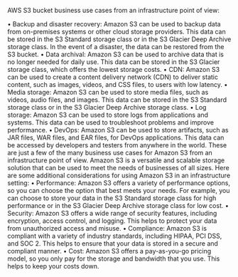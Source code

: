 AWS S3 bucket business use cases from an infrastructure point of view:

•	Backup and disaster recovery: Amazon S3 can be used to backup data from on-premises systems or other cloud storage providers. This data can be stored in the S3 Standard storage class or in the S3 Glacier Deep Archive storage class. In the event of a disaster, the data can be restored from the S3 bucket.
•	Data archival: Amazon S3 can be used to archive data that is no longer needed for daily use. This data can be stored in the S3 Glacier storage class, which offers the lowest storage costs.
•	CDN: Amazon S3 can be used to create a content delivery network (CDN) to deliver static content, such as images, videos, and CSS files, to users with low latency.
•	Media storage: Amazon S3 can be used to store media files, such as videos, audio files, and images. This data can be stored in the S3 Standard storage class or in the S3 Glacier Deep Archive storage class.
•	Log storage: Amazon S3 can be used to store logs from applications and systems. This data can be used to troubleshoot problems and improve performance.
•	DevOps: Amazon S3 can be used to store artifacts, such as JAR files, WAR files, and EAR files, for DevOps applications. This data can be accessed by developers and testers from anywhere in the world.
These are just a few of the many business use cases for Amazon S3 from an infrastructure point of view. Amazon S3 is a versatile and scalable storage solution that can be used to meet the needs of businesses of all sizes.
Here are some additional considerations for using Amazon S3 in an infrastructure setting:
•	Performance: Amazon S3 offers a variety of performance options, so you can choose the option that best meets your needs. For example, you can choose to store your data in the S3 Standard storage class for high performance or in the S3 Glacier Deep Archive storage class for low cost.
•	Security: Amazon S3 offers a wide range of security features, including encryption, access control, and logging. This helps to protect your data from unauthorized access and misuse.
•	Compliance: Amazon S3 is compliant with a variety of industry standards, including HIPAA, PCI DSS, and SOC 2. This helps to ensure that your data is stored in a secure and compliant manner.
•	Cost: Amazon S3 offers a pay-as-you-go pricing model, so you only pay for the storage and bandwidth that you use. This helps to keep your costs down.
